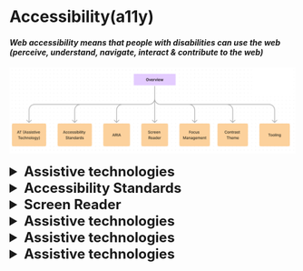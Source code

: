 # Accessibility(a11y)

#### _Web accessibility means that people with disabilities can use the web (perceive, understand, navigate, interact & contribute to the web)_

![img.png](images/img.png)


<details >
 <summary style="font-size: x-large; font-weight: bold">Assistive technologies</summary>

- Keyboard only
- Screen reader
- Mouse & Pointer Devices
- Touchscreen Gestures
- Screen Magnifier

</details>



<details >
 <summary style="font-size: x-large; font-weight: bold">Accessibility Standards</summary>

_WCAG (Web Content Accessibility Guidelines)_

https://webaim.org/standards/wcag/checklist
![img.png](img.png)

**WebAIM(WCAG Principle)**

- Perceivable
- Operable
- Robust
- Understandable

</details>



<details >
 <summary style="font-size: x-large; font-weight: bold">Screen Reader</summary>

Referred Video: https://youtu.be/g2tzEil5TL0?si=KB55mkrFR6nxuE79
##### Semantic
![img_7.png](img_7.png)

##### Accessibility tree

![img_8.png](img_8.png)


![img_9.png](img_9.png)

![img_10.png](img_10.png)


### 1. Accessible HTML


- Document Structure

  (`<header>`, `<nav>`, `<main>`, `<footer>`, `<aside>`, `<article>`, `<section>`)

- Headings

  (`<h1>`, `<h2>`, `<h3>`, `<h4>`, `<h5>`, `<h6>`)

- Lists

  (`<ul>`, `<ol>`, `<li>`)

- Links & Buttons

  (`<a>`, `<button>`)

- Form elements

  (`<label>`, `<input type="email">`)

- Tables

  (`<table>`, `<tr>`, `<td>`, `<th>`, `<caption>`,`<tfoot>`)

- Images

  (`<img alt="" />`)

- Audio/Video

  (Transcript, Open Text Captions)

- CSS class hidden

<details >
 <summary style="font-size: small; font-weight: bold">Why just use `Button` instead of div?</summary>

https://youtu.be/CZGqnp06DnI?si=c0sQLuGzBrXDt9rT

![img_4.png](img_4.png)

- It is not auto-focusable and we need to add `tabindex="0"` to it.
- Screen reader does not announce it as button.

![img_5.png](img_5.png)

- We lose capability to click it through keyboards

![img_6.png](img_6.png)

- Disable does not work as expected
</details>

<details >
 <summary style="font-size: small; font-weight: bold">How to increase screen accessibility in case of Images?</summary>

[//]: # (**_How to increase screen accessibility in case of Images?_**)

https://web.dev/learn/accessibility/images
1. **Decorative Images**: A decorative image is a visual element that doesn't add additional context or information that allows the user to better understand the context.
- `<img alt="" />`
-
```html
<!-- All of these choices lead to the same result. -->
<img src=".../Ladybug.jpg" role="presentation">
<img src=".../Ladybug.jpg" role="none">
<img src=".../Ladybug.jpg" aria-hidden="true">
```
- When you add a background image with CSS, a screen reader will not detect the image file.

2. **Informative images**: An informative image is an image that conveys a simple concept, idea, or emotion. Types of informative images include photos of real-world objects, essential icons, simple drawings, and images of text.
- Descriptions using `<img>` elements are achieved by including the `alt` attribute
- `<svg>` elements **do not** use the `alt` attribute
```html
  <svg role="img"...>
     <title>Cartoon drawing of a red, black, and gray ladybug.</title>
  </svg>
```

3. **Functional images**: A functional image is connected to an action. An example of a functional image is a logo that links to the home page, a magnifying glass used as a search button, or a social media icon that directs you to a different website or app.
```html
<div title="Navigate to the homepage">
   <a href="/">
      <img src=".../Ladybug_Logo.png" alt="Lovely Ladybugs for your Lawn"></img>
   </a>
</div>
```
You can see from the code snippet that "Navigate to the homepage" is the wrapper title, and the image alternative text is "Lovely Ladybugs for your Lawn." When you listen to the logo code with a screen reader, you hear both the visual and the action conveyed in one image.

4. **Complex images**: https://web.dev/learn/accessibility/images#complex_images
   ![img_1.png](img_1.png)


</details>


### 2. ARIA(Accessible Rich Internet Applications)

<details >
 <summary style="font-size: large; font-weight: bold">Intro </summary>

https://www.youtube.com/watch?v=g9Qff0b-lHk&t=339s

![img_15.png](img_15.png)

1.
![img_19.png](img_19.png)
Here adding `role` and `aria-checked` attributes help `div`
to behave like checkbox

2.
![img_20.png](img_20.png)
We can also modify semantics for better screen readers

3.
![img_21.png](img_21.png)
We can express more through ARIA, like above is a tree and which
is not possible otherwise through any built-in methods

4.
![img_22.png](img_22.png)

5.
![img_23.png](img_23.png)

6.
![img_24.png](img_24.png)
`role="alert"` help to announce immediately when it appears

<br>

![img_2.png](img_2.png)

So ARIA surgically added attributes to our DOM tree to make
things accessible where we don't have built in support

**ARIA Capabilities Summary**
![img_18.png](img_18.png)
![img_3.png](img_3.png)

</details>



<details >
 <summary style="font-size: large; font-weight: bold">The art of labelling </summary>


https://youtu.be/8dCUzOiMRy4?si=oG_zgtQvypoDpvG8
1. `aria-label` attributes

![img_11.png](img_11.png)

This is very useful in places where we don't have built in support
like checkboxes, select, radio etc

2. `aria-labelledby` attributes

![img_12.png](img_12.png)

Here we are able to reference another element with `aria-labelledby`

![img_13.png](img_13.png)
![img_14.png](img_14.png)

It can also self-reference itself to give better accessibility

</details>



<details >
 <summary style="font-size: large; font-weight: bold">States & Properties</summary>
</details>


</details>






<details >
 <summary style="font-size: x-large; font-weight: bold">Assistive technologies</summary>



</details>



<details >
 <summary style="font-size: x-large; font-weight: bold">Assistive technologies</summary>



</details>



<details >
 <summary style="font-size: x-large; font-weight: bold">Assistive technologies</summary>



</details>


